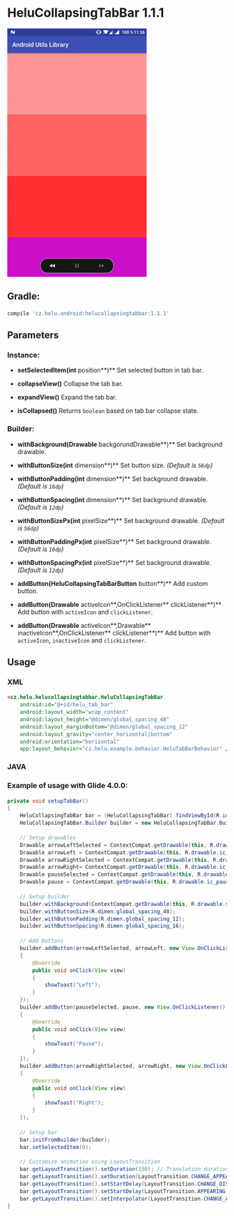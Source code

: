 # HeluCollapsingTabBar 1.1.1
![Alt text](./extras/HeluCollapsingTabBar.gif?raw=true "HeluCollapsingTabBar")


## Gradle:
```groovy
compile 'cz.helu.android:helucollapsingtabbar:1.1.1'
```

## Parameters


### Instance:
* **setSelectedItem(int** position**)**
  Set selected button in tab bar.
  
* **collapseView()**
  Collapse the tab bar.
  
* **expandView()**
  Expand the tab bar.
  
* **isCollapsed()**
  Returns ``boolean`` based on tab bar collapse state.


### Builder:
* **withBackground(Drawable** backgorundDrawable**)**
  Set background drawable.
  
* **withButtonSize(int** dimension**)**
  Set button size.
  *(Default is ```56dp```)*
  
* **withButtonPadding(int** dimension**)**
  Set background drawable.
  *(Default is ```16dp```)*
  
* **withButtonSpacing(int** dimension**)**
  Set background drawable.
  *(Default is ```12dp```)*
    
* **withButtonSizePx(int** pixelSize**)**
  Set background drawable.
  *(Default is ```56dp```)*
  
* **withButtonPaddingPx(int** pixelSize**)**
  Set background drawable.
  *(Default is ```16dp```)*
  
* **withButtonSpacingPx(int** pixelSize**)**
  Set background drawable.
  *(Default is ```12dp```)*
  
* **addButton(HeluCollapsingTabBarButton** button**)**
  Add custom button.
  
* **addButton(Drawable** activeIcon**,OnClickListener** clickListener**)**
  Add button with ``activeIcon`` and ``clickListener``.
  
* **addButton(Drawable** activeIcon**,Drawable** inactiveIcon**,OnClickListener** clickListener**)**
  Add button with ``activeIcon``, ``inactiveIcon`` and ``clickListener``.



## Usage

### XML
```xml
<cz.helu.helucollapsingtabbar.HeluCollapsingTabBar
	android:id="@+id/helu_tab_bar"
	android:layout_width="wrap_content"
	android:layout_height="@dimen/global_spacing_48"
	android:layout_marginBottom="@dimen/global_spacing_12"
	android:layout_gravity="center_horizontal|bottom"
	android:orientation="horizontal"
	app:layout_behavior="cz.helu.example.behavior.HeluTabBarBehavior" />
```

### JAVA


### Example of usage with Glide 4.0.0:
```java
private void setupTabBar()
{
	HeluCollapsingTabBar bar = (HeluCollapsingTabBar) findViewById(R.id.helu_tab_bar);
	HeluCollapsingTabBar.Builder builder = new HeluCollapsingTabBar.Builder(this);

	// Setup drawables
	Drawable arrowLeftSelected = ContextCompat.getDrawable(this, R.drawable.ic_arrow_left_selected);
	Drawable arrowLeft = ContextCompat.getDrawable(this, R.drawable.ic_arrow_left);
	Drawable arrowRightSelected = ContextCompat.getDrawable(this, R.drawable.ic_arrow_right_selected);
	Drawable arrowRight= ContextCompat.getDrawable(this, R.drawable.ic_arrow_right);
	Drawable pauseSelected = ContextCompat.getDrawable(this, R.drawable.ic_pause_selected);
	Drawable pause = ContextCompat.getDrawable(this, R.drawable.ic_pause);

	// Setup builder
	builder.withBackground(ContextCompat.getDrawable(this, R.drawable.shape_collapsing_tab_bar));
	builder.withButtonSize(R.dimen.global_spacing_48);
	builder.withButtonPadding(R.dimen.global_spacing_12);
	builder.withButtonSpacing(R.dimen.global_spacing_16);

	// Add buttons
	builder.addButton(arrowLeftSelected, arrowLeft, new View.OnClickListener()
	{
		@Override
		public void onClick(View view)
		{
			showToast("Left");
		}
	});
	builder.addButton(pauseSelected, pause, new View.OnClickListener()
	{
		@Override
		public void onClick(View view)
		{
			showToast("Pause");
		}
	});
	builder.addButton(arrowRightSelected, arrowRight, new View.OnClickListener()
	{
		@Override
		public void onClick(View view)
		{
			showToast("Right");
		}
	});

	// Setup bar
	bar.initFromBuilder(builder);
	bar.setSelectedItem(0);

	// Customize animation using LayoutTransition
	bar.getLayoutTransition().setDuration(150); // Translation duration
	bar.getLayoutTransition().setDuration(LayoutTransition.CHANGE_APPEARING, 200); // Translation duration
	bar.getLayoutTransition().setStartDelay(LayoutTransition.CHANGE_DISAPPEARING, 125); // Start Delay
	bar.getLayoutTransition().setStartDelay(LayoutTransition.APPEARING, 100); // Start Delay
	bar.getLayoutTransition().setInterpolator(LayoutTransition.CHANGE_APPEARING, new OvershootInterpolator());
}
```